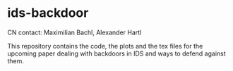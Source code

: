 # ids-backdoor
CN contact: Maximilian Bachl, Alexander Hartl

This repository contains the code, the plots and the tex files for the upcoming paper dealing with backdoors in IDS and ways to defend against them. 
